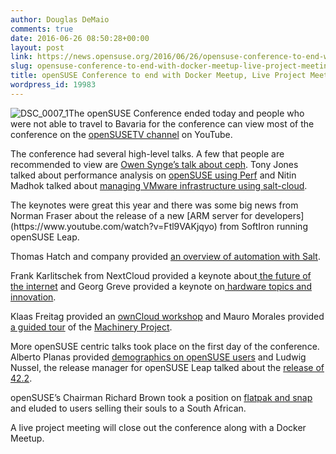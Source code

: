 ```yaml
---
author: Douglas DeMaio
comments: true
date: 2016-06-26 08:50:28+00:00
layout: post
link: https://news.opensuse.org/2016/06/26/opensuse-conference-to-end-with-docker-meetup-live-project-meeting/
slug: opensuse-conference-to-end-with-docker-meetup-live-project-meeting
title: openSUSE Conference to end with Docker Meetup, Live Project Meeting
wordpress_id: 19983
---
```


![DSC_0007_1](/wp-content/uploads/2016/06/DSC_0007_1.jpg)The openSUSE Conference ended today and people who were not able to travel to Bavaria for the conference can view most of the conference on the [openSUSETV channel](https://www.youtube.com/user/opensusetv/videos) on YouTube.

The conference had several high-level talks. A few that people are recommended to view are [Owen Synge’s talk about ceph](https://www.youtube.com/watch?v=5wYOQQVvSfU). Tony Jones talked about performance analysis on [openSUSE using Perf](https://www.youtube.com/watch?v=sFDR87Ai6n8) and Nitin Madhok talked about [managing VMware infrastructure using salt-cloud](https://www.youtube.com/watch?v=A3V25Xxr9pk).

<!-- more -->The keynotes were great this year and there was some big news from Norman Fraser about the release of a new [ARM server for developers](https://www.youtube.com/watch?v=Ftl9VAKjqyo) from SoftIron running openSUSE Leap.

Thomas Hatch and company provided [an overview of automation with Salt](https://www.youtube.com/watch?v=b7pYDB8xS20).

Frank Karlitschek from NextCloud provided a keynote about[ the future of the internet](https://www.youtube.com/watch?v=0laZYRuqGsQ) and Georg Greve provided a keynote on[ hardware topics and innovation](https://www.youtube.com/watch?v=N0B4_Kk44fw).

Klaas Freitag provided an [ownCloud workshop](https://www.youtube.com/watch?v=sF1KECdQyt4) and Mauro Morales provided [a guided tour](https://www.youtube.com/watch?v=LYQZb3n7XiE) of the [Machinery Project](//machinery-project.org/).

More openSUSE centric talks took place on the first day of the conference. Alberto Planas provided [demographics on openSUSE users](https://www.youtube.com/watch?v=40emCNzs6so) and Ludwig Nussel, the release manager for openSUSE Leap talked about the [release of 42.2](https://www.youtube.com/watch?v=2HMulkWs-rw).

openSUSE’s Chairman Richard Brown took a position on [flatpak and snap](https://www.youtube.com/watch?v=lz3whk4E_IA) and eluded to users selling their souls to a South African.

A live project meeting will close out the conference along with a Docker Meetup.
